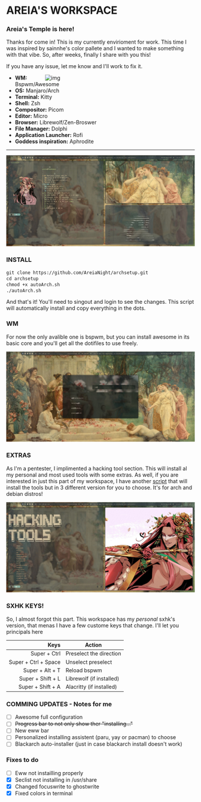# AREIA'S WORKSPACE

<!-- INFORMATION -->

### Areia's Temple is here!

Thanks for come in! This is my currently envirioment for work. This time I was inspired by sainnhe's color pallete and I wanted to make something with that vibe. 
So, after weeks, finally I share with you this! 

If you have any issue, let me know and I'll work to fix it. 

<img src="https://www.zdnet.com/a/img/resize/923edcf67ff2f8941ace868be7c135826c33248a/2015/01/06/c7d33b7a-7df5-42fe-b6ef-9949396d500e/logo5.png?width=770&height=578&fit=crop&format=pjpg&auto=webp" alt="img" align="right" width="400px">

- **WM:** Bspwm/Awesome
- **OS:** Manjaro/Arch
- **Terminal:** Kitty
- **Shell:** Zsh
- **Compositor:** Picom
- **Editor:** Micro
- **Browser:** Librewolf/Zen-Broswer
- **File Manager:** Dolphi
- **Application Launcher:** Rofi
- **Goddess inspiration:** Aphrodite

---

![ ](https://github.com/AreiaNight/archsetup/blob/main/screnshots/pic1.jpg?raw=true)


### INSTALL

```
git clone https://github.com/AreiaNight/archsetup.git
cd archsetup
chmod +x autoArch.sh 
./autoArch.sh
```
And that's it! You'll need to singout and login to see the changes. This script will automatically install and copy everything in the dots.

### WM

For now the only avalible one is bspwm, but you can install awesome in its basic core and you'll get all the dotifiles to use freely. 

![ ](https://github.com/AreiaNight/archsetup/blob/main/screnshots/rofi.jpg?raw=true)

### EXTRAS

As I'm a pentester, I implimented a hacking tool section. This will install al my personal and most used tools with some extras. As well, if you are interested in just this part of my workspace, I have another [script](https://github.com/AreiaNight/my_tools.git) that will install the tools but in 3 different version for you to choose. It's for arch and debian distros!

![ ](https://github.com/AreiaNight/archsetup/blob/main/screnshots/tools.jpg?raw=true)


### SXHK KEYS!

So, I almost forgot this part. This workspace has my *personal* sxhk's version, that menas I have a few custome keys that change. I'll let you principals here

| Keys | Action |
|-----:|---------------|
| Super + Ctrl | Preselect the direction |
| Super + Ctrl + Space | Unselect preselect |
| Super + Alt + T | Reload bspwm |
| Super + Shift + L | Librewolf (if installed) |
| Super + Shift + A | Alacritty (if installed) |




### COMMING UPDATES - Notes for me

- [ ] Awesome full configuration
- [ ] ~~Progress bar to not only show ther "installing..."~~
- [ ] New eww bar
- [ ] Personalized installing assistent (paru, yay or pacman) to choose 
- [ ] Blackarch auto-installer (just in case blackarch install doesn't work)

### Fixes to do
- [ ] Eww not instailling properly 
- [x] Seclist not installing in /usr/share
- [x] Changed focuswrite to ghostwrite 
- [x] Fixed colors in terminal
